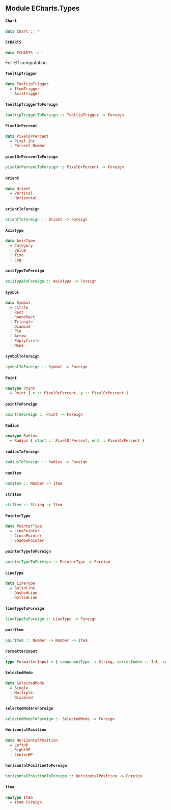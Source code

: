 ## Module ECharts.Types

#### `Chart`

``` purescript
data Chart :: *
```

#### `ECHARTS`

``` purescript
data ECHARTS :: !
```

For Eff computation

#### `TooltipTrigger`

``` purescript
data TooltipTrigger
  = ItemTrigger
  | AxisTrigger
```

#### `tooltipTriggerToForeign`

``` purescript
tooltipTriggerToForeign :: TooltipTrigger -> Foreign
```

#### `PixelOrPercent`

``` purescript
data PixelOrPercent
  = Pixel Int
  | Percent Number
```

#### `pixelOrPercentToForeign`

``` purescript
pixelOrPercentToForeign :: PixelOrPercent -> Foreign
```

#### `Orient`

``` purescript
data Orient
  = Vertical
  | Horizontal
```

#### `orientToForeign`

``` purescript
orientToForeign :: Orient -> Foreign
```

#### `AxisType`

``` purescript
data AxisType
  = Category
  | Value
  | Time
  | Log
```

#### `axisTypeToForeign`

``` purescript
axisTypeToForeign :: AxisType -> Foreign
```

#### `Symbol`

``` purescript
data Symbol
  = Circle
  | Rect
  | RoundRect
  | Triangle
  | Diamond
  | Pin
  | Arrow
  | EmptyCircle
  | None
```

#### `symbolToForeign`

``` purescript
symbolToForeign :: Symbol -> Foreign
```

#### `Point`

``` purescript
newtype Point
  = Point { x :: PixelOrPercent, y :: PixelOrPercent }
```

#### `pointToForeign`

``` purescript
pointToForeign :: Point -> Foreign
```

#### `Radius`

``` purescript
newtype Radius
  = Radius { start :: PixelOrPercent, end :: PixelOrPercent }
```

#### `radiusToForeign`

``` purescript
radiusToForeign :: Radius -> Foreign
```

#### `numItem`

``` purescript
numItem :: Number -> Item
```

#### `strItem`

``` purescript
strItem :: String -> Item
```

#### `PointerType`

``` purescript
data PointerType
  = LinePointer
  | CrossPointer
  | ShadowPointer
```

#### `pointerTypeToForeign`

``` purescript
pointerTypeToForeign :: PointerType -> Foreign
```

#### `LineType`

``` purescript
data LineType
  = SolidLine
  | DashedLine
  | DottedLine
```

#### `lineTypeToForeign`

``` purescript
lineTypeToForeign :: LineType -> Foreign
```

#### `pairItem`

``` purescript
pairItem :: Number -> Number -> Item
```

#### `FormatterInput`

``` purescript
type FormatterInput = { componentType :: String, seriesIndex :: Int, seriesName :: String, name :: String, dataIndex :: Int, data :: Item, value :: Number, color :: String, percent :: Number }
```

#### `SelectedMode`

``` purescript
data SelectedMode
  = Single
  | Multiple
  | Disabled
```

#### `selectedModeToForeign`

``` purescript
selectedModeToForeign :: SelectedMode -> Foreign
```

#### `HorizontalPosition`

``` purescript
data HorizontalPosition
  = LeftHP
  | RightHP
  | CenterHP
```

#### `horizontalPositionToForeign`

``` purescript
horizontalPositionToForeign :: HorizontalPosition -> Foreign
```

#### `Item`

``` purescript
newtype Item
  = Item Foreign
```


